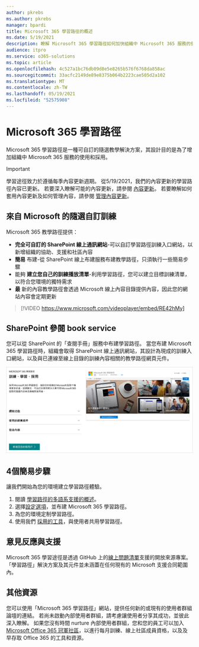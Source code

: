```yaml
---
author: pkrebs
ms.author: pkrebs
manager: bpardi
title: Microsoft 365 學習路徑的概述
ms.date: 5/19/2021
description: 瞭解 Microsoft 365 學習路徑如何加快組織中 Microsoft 365 服務的使用和採用。 學習路徑包括自訂的 SharePoint 線上網頁元件，以及可輕鬆布建至 Microsoft 365 租使用者的現代 SharePoint 線上通訊訓練網站。
audience: itpro
ms.service: o365-solutions
ms.topic: article
ms.openlocfilehash: 4c527a1bc76db09d8e5e8265b576f6768da858ac
ms.sourcegitcommit: 33acfc2149de89e8375b064b2223cae505d2a102
ms.translationtype: MT
ms.contentlocale: zh-TW
ms.lasthandoff: 05/19/2021
ms.locfileid: "52575908"
---
```

# <a name="microsoft-365-learning-pathways"></a>Microsoft 365 學習路徑 
Microsoft 365 學習路徑是一種可自訂的隨選教學解決方案，其設計目的是為了增加組織中 Microsoft 365 服務的使用和採用。       

> [!IMPORTANT]
> 學習途徑致力於遵循每季內容更新週期。 從5/19/2021，我們的內容更新的學習路徑內容已更新。 若要深入瞭解可能的內容更新，請參閱 [內容更新](custom_contentupdates.md)。 若要瞭解如何套用內容更新及如何管理內容，請參閱 [管理內容更新](custom_contentupdatesmanage.md)。  

## <a name="on-demand-custom-training-from-microsoft"></a>來自 Microsoft 的隨選自訂訓練

Microsoft 365 教學路徑提供：

- **完全可自訂的 SharePoint 線上通訊網站**-可以自訂學習路徑訓練入口網站，以新增組織的協助、支援和社區內容
- **簡易** 布建-從 SharePoint 線上布建服務布建教學路徑，只須執行一些簡易步驟
- 能夠 **建立您自己的訓練播放清單**-利用學習路徑，您可以建立目標訓練清單，以符合您環境的獨特需求
- **最** 新的內容教學路徑會透過 Microsoft 線上內容目錄提供內容，因此您的網站內容會定期更新

> [!VIDEO https://www.microsoft.com/videoplayer/embed/RE42hMy]

## <a name="sharepoint-look-book-service"></a>SharePoint 參閱 book service
您可以從 SharePoint 的「查閱手冊」服務中布建學習路徑。 當您布建 Microsoft 365 學習路徑時，組織會取得 SharePoint 線上通訊網站，其設計為現成的訓練入口網站，以及與已連線至線上目錄的訓練內容相關的教學路徑網頁元件。 

![SharePoint 查看圖書布建頁面](media/cg-provision.png)

## <a name="4-easy-steps"></a>4個簡易步驟
讓我們開始為您的環境建立學習路徑體驗。
1. 閱讀 [學習路徑的多語系支援的概述](custom_overview_ml.md)。 
2. 選擇[設定選項](custom_setupoptions.md)，並布建 Microsoft 365 學習路徑。  
3. 為您的環境定制學習路徑。
4. 使用我們 [採用的工具](driveadoption.md)，與使用者共用學習路徑。

## <a name="feedback-and-support"></a>意見反應與支援

Microsoft 365 學習途徑是透過 GitHub 上的[線上問題清單](https://aka.ms/CustomLearningHelp)支援的開放來源專案。 「學習路徑」解決方案及其元件並未涵蓋在任何現有的 Microsoft 支援合同範圍內。  

## <a name="additional-resources"></a>其他資源
您可以使用「Microsoft 365 學習路徑」網站，提供任何新的或現有的使用者群組論壇的連結。 若尚未啟動內部使用者群組，請考慮讓使用者分享其成功，並彼此深入瞭解。  如果您沒有時間 nurture 內部使用者群組，您和您的員工可以加入[Microsoft Office 365 冠軍社區](https://aka.ms/O365Champions)，以進行每月訓練、線上社區成員資格，以及及早存取 Office 365 的工具和資源。
